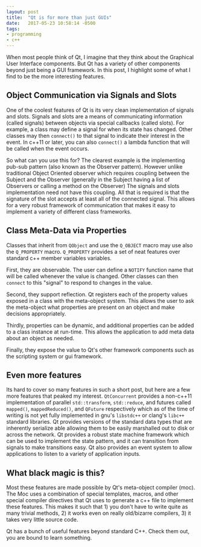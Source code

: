 ```yaml
---
layout: post
title:  "Qt is for more than just GUIs"
date:   2017-05-23 10:58:14 -0500
tags: 
- programming
- c++
---
```


When most people think of Qt, I imagine that they think about the Graphical User Interface components.
But Qt has a variety of other components beyond just being a GUI framework.
In this post, I highlight some of what I find to be the more interesting features.

## Object Communication via Signals and Slots

One of the coolest features of Qt is its very clean implementation of signals and slots.
Signals and slots are a means of communicating information (called signals) between objects via special callbacks (called slots).
For example, a class may define a signal for when its state has changed.
Other classes may then `connect()` to that signal to indicate their interest in the event.
In c++11 or later, you can also `connect()` a lambda function that will be called when the event occurs.

So what can you use this for?
The clearest example is the implementing pub-sub pattern (also known as the Observer pattern).
However unlike traditional Object Oriented observer which requires coupling between the Subject and the Observer (generally in the Subject having a list of Observers or calling a method on the Observer)
The signals and slots implementation need not have this coupling.
All that is required is that the signature of the slot accepts at least all of the connected signal.
This allows for a very robust framework of communication that makes it easy to implement a variety of different class frameworks.

## Class Meta-Data via Properties

Classes that inherit from `QObject` and use the `Q_OBJECT` macro may use also the `Q_PROPERTY` macro.
`Q_PROPERTY` provides a set of neat features over standard c++ member variables variables.

First, they are observable.
The user can define a `NOTIFY` function name that will be called whenever the value is changed.
Other classes can then `connect` to this "signal" to respond to changes in the value.

Second, they support reflection.
Qt registers each of the property values exposed in a class with the meta-object system.
This allows the user to ask the meta-object what properties are present on an object and make decisions appropriately.

Thirdly, properties can be dynamic, and additional properties can be added to a class instance at run-time.
This allows the application to add meta data about an object as needed.

Finally, they expose the value to Qt's other framework components such as the scripting system or gui framework.

## Even more features

Its hard to cover so many features in such a short post, but here are a few more features that peaked my interest.
`QtConcurrent` provides a non-c++11 implementation of parallel `std::transform`, `std::reduce`, and futures called `mapped()`, `mappedReduced()`, and `QFuture` respectively which as of the time of writing is not yet fully implemented in gnu's `libstdc++` or clang's `libc++` standard libraries.
Qt provides versions of the standard data types that are inherently serialize able allowing them to be easily marshalled out to disk or across the network.
Qt provides a robust state machine framework which can be used to implement the state pattern, and it can transition from signals to make transitions easy.
Qt also provides an event system to allow applications to listen to a variety of application inputs.

## What black magic is this?

Most these features are made possible by Qt's meta-object compiler (moc).
The Moc uses a combination of special templates, macros, and other special compiler directives that Qt uses to generate a c++ file to implement these features.
This makes it such that 1) you don't have to write quite as many trivial methods, 2) it works even on really old/bizarre compilers, 3) it takes very little source code.

Qt has a bunch of useful features beyond standard C++. Check them out, you are bound to learn something.
